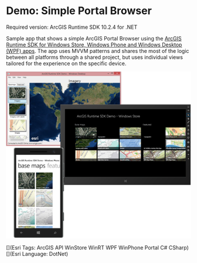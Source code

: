 Demo: Simple Portal Browser
=======================
Required version: ArcGIS Runtime SDK 10.2.4 for .NET

Sample app that shows a simple ArcGIS Portal Browser using the [ArcGIS Runtime SDK for Windows Store, Windows Phone and Windows Desktop (WPF) apps](https://developers.arcgis.com/net/). The app uses MVVM patterns and shares the most of the logic between all platforms through a shared project, but uses individual views tailored for the experience on the specific device.

<img src="Screenshot.png"/>

[](Esri Tags: ArcGIS API WinStore WinRT WPF WinPhone Portal C# CSharp)
[](Esri Language: DotNet)
